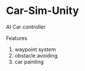 # Car-Sim-Unity
AI Car controller

Features
1. waypoint system
2. obstacle avoiding 
3. car painting



